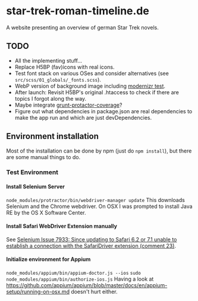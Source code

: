# star-trek-roman-timeline.de

A website presenting an overview of german Star Trek novels.

## TODO

- All the implementing stuff…
- Replace H5BP (fav)icons with real icons.
- Test font stack on various OSes and consider alternatives (see ``src/scss/01_globals/_fonts.scss``).
- WebP version of background image including [modernizr test](https://github.com/Modernizr/Modernizr/blob/master/feature-detects/img/webp.js).
- After launch: Revisit H5BP's original .htaccess to check if there are topics I forgot along the way.
- Maybe integrate [grunt-protactor-coverage](https://www.npmjs.com/package/grunt-protractor-coverage)?
- Figure out what dependencies in package.json are real dependencies to make the app run and which are just devDependencies.

## Environment installation

Most of the installation can be done by npm (just do ``npm install``), but there are some manual things to do.

### Test Environment
#### Install Selenium Server
``node_modules/protractor/bin/webdriver-manager update``
This downloads Selenium and the Chrome webdriver. On OSX I was prompted to install Java RE by the OS X Software Center.

#### Install Safari WebDriver Extension manually
See [Selenium Issue 7933: Since updating to Safari 6.2 or 7.1 unable to establish a connection with the SafariDriver extension (comment 23)](https://code.google.com/p/selenium/issues/detail?id=7933#c23).

#### Initialize environment for Appium
``node_modules/appium/bin/appium-doctor.js --ios``
``sudo node_modules/appium/bin/authorize-ios.js``
Having a look at https://github.com/appium/appium/blob/master/docs/en/appium-setup/running-on-osx.md doesn't hurt either.

